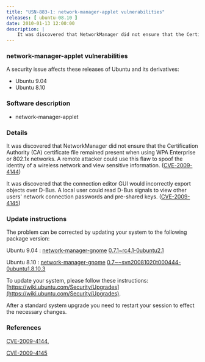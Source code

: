 ```yaml
---
title: "USN-883-1: network-manager-applet vulnerabilities"
releases: [ ubuntu-08.10 ]
date: 2010-01-13 12:00:00
description: |
    It was discovered that NetworkManager did not ensure that the Certification Authority (CA) certificate file remained present when using WPA Enterprise or 802.1x networks. A remote attacker could use this flaw to spoof the identity of a wireless network and view sensitive information. ([CVE-2009-4144](http://people.ubuntu.com/~ubuntu-security/cve/CVE-2009-4144))
--- 
```

 
### network-manager-applet vulnerabilities

A security issue affects these releases of Ubuntu and its derivatives:

* Ubuntu 9.04
* Ubuntu 8.10

### Software description

* network-manager-applet 

### Details

It was discovered that NetworkManager did not ensure that the Certification Authority (CA) certificate file remained present when using WPA Enterprise or 802.1x networks. A remote attacker could use this flaw to spoof the identity of a wireless network and view sensitive information. ([CVE-2009-4144](http://people.ubuntu.com/~ubuntu-security/cve/CVE-2009-4144))

It was discovered that the connection editor GUI would incorrectly export objects over D-Bus. A local user could read D-Bus signals to view other users&#39; network connection passwords and pre-shared keys. ([CVE-2009-4145](http://people.ubuntu.com/~ubuntu-security/cve/CVE-2009-4145)) 

### Update instructions

The problem can be corrected by updating your system to the following package version:

Ubuntu 9.04
 : [network-manager-gnome](https://launchpad.net/ubuntu/+source/network-manager-applet) <span> [0.7.1~rc4.1-0ubuntu2.1](https://launchpad.net/ubuntu/+source/network-manager-applet/0.7.1~rc4.1-0ubuntu2.1) </span> 

Ubuntu 8.10
 : [network-manager-gnome](https://launchpad.net/ubuntu/+source/network-manager-applet) <span> [0.7~~svn20081020t000444-0ubuntu1.8.10.3](https://launchpad.net/ubuntu/+source/network-manager-applet/0.7~~svn20081020t000444-0ubuntu1.8.10.3) </span> 

To update your system, please follow these instructions: [https://wiki.ubuntu.com/Security/Upgrades](https://wiki.ubuntu.com/Security/Upgrades).

After a standard system upgrade you need to restart your session to effect the necessary changes. 

### References

 [CVE-2009-4144](http://people.ubuntu.com/~ubuntu-security/cve/CVE-2009-4144), 

 [CVE-2009-4145](http://people.ubuntu.com/~ubuntu-security/cve/CVE-2009-4145)
 

